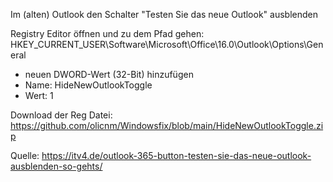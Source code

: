 Im (alten) Outlook den Schalter "Testen Sie das neue Outlook" ausblenden

Registry Editor öffnen und zu dem Pfad gehen:
<ode>HKEY_CURRENT_USER\Software\Microsoft\Office\16.0\Outlook\Options\General</code>
- neuen DWORD-Wert (32-Bit) hinzufügen
- Name: HideNewOutlookToggle
- Wert: 1

Download der Reg Datei: https://github.com/olicnm/Windowsfix/blob/main/HideNewOutlookToggle.zip



Quelle: https://itv4.de/outlook-365-button-testen-sie-das-neue-outlook-ausblenden-so-gehts/
